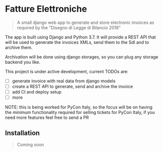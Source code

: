 # Fatture Elettroniche

> A small django web app to generate and store electronic invoices as required
> by the "Disegno di Legge di Bilancio 2018"

The app is built using Django and Python 3.7. It will provide a REST API that
will be used to generate the invoices XMLs, send them to the SdI and to archive
them.

Archivation will be done using django storages, so you can plug any storage
backend you like.

This project is under active development, current TODOs are:

-   [ ] generate invoice with real data from django models
-   [ ] create a REST API to generate, send and archive the invoice
-   [ ] add CI and deploy setup
-   [ ] more

NOTE: this is being worked for PyCon Italy, so the focus will be on having the
minimum functionality required for selling tickets for PyCon Italy, if you need
more features feel free to send a PR

## Installation

> Coming soon
